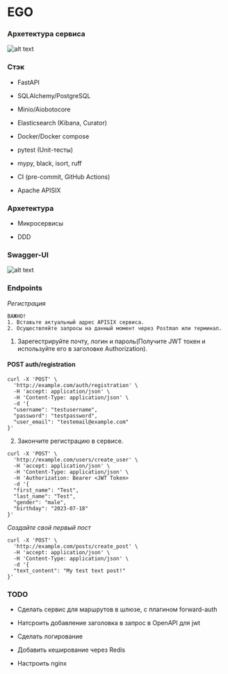 <h1>EGO</h1>

<h3>Архетектура сервиса</h3>

![alt text](https://sun9-71.userapi.com/impg/BAO9NoMLWJkVN-cieiTrhuOIXQzp6LtvCC372g/tvNiEiPjCPs.jpg?size=1111x899&quality=96&sign=6ce5d0d87be548442dc9e87babb773ea&type=album)

<h3>Стэк</h3>

- FastAPI

- SQLAlchemy/PostgreSQL

- Minio/Aiobotocore

- Elasticsearch (Kibana, Curator)

- Docker/Docker compose

- pytest (Unit-тесты)

- mypy, black, isort, ruff

- CI (pre-commit, GitHub Actions)

- Apache APISIX

<h3>Архетектура</h3>

- Микросервисы

- DDD

<h3>Swagger-UI</h3>

![alt text](https://sun9-79.userapi.com/impg/X_1zgW6V1j1SVRvsDahf2foHvxLbL8DFDeya-Q/ZfK7z4AdV24.jpg?size=1280x636&quality=96&sign=1ce2cd48110e66267e3c78831674f62f&type=album)

<h3>Endpoints</h3>

*Регистрация*

```
ВАЖНО!
1. Вставьте актуальный адрес APISIX сервиса.
2. Осуществляйте запросы на данный момент через Postman или терминал.
```

1. Зарегестрируйте почту, логин и пароль(Получите JWT токен и используйте его в заголовке Authorization).
<h4>POST auth/registration</h4>

```
curl -X 'POST' \
  'http://example.com/auth/registration' \
  -H 'accept: application/json' \
  -H 'Content-Type: application/json' \
  -d '{
  "username": "testusername",
  "password": "testpassword",
  "user_email": "testemail@example.com"
}'
```

2. Закончите регистрацию в сервисе.

```
curl -X 'POST' \
  'http://example.com/users/create_user' \
  -H 'accept: application/json' \
  -H 'Content-Type: application/json' \
  -H 'Authorization: Bearer <JWT Token>
  -d '{
  "first_name": "Test",
  "last_name": "Test",
  "gender": "male",
  "birthday": "2023-07-18"
}'
```

*Создайте свой первый пост*

```
curl -X 'POST' \
  'http://example.com/posts/create_post' \
  -H 'accept: application/json' \
  -H 'Content-Type: application/json' \
  -d '{
  "text_content": "My test text post!"
}'
```

<h3>TODO</h3>

- Сделать сервис для маршрутов в шлюзе, с плагином forward-auth

- Натсроить добавление заголовка в запрос в OpenAPI для jwt

- Сделать логирование

- Добавить кеширование через Redis

- Настроить nginx
